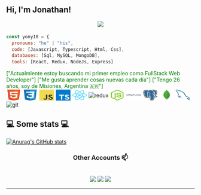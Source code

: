 <h2> Hi, I'm Jonathan! </h2>
<p align="center"><img width=50% src="https://wompampsupport.azureedge.net/fetchimage?siteId=7575&v=2&jpgQuality=100&width=700&url=https%3A%2F%2Fi.kym-cdn.com%2Fentries%2Ficons%2Ffacebook%2F000%2F021%2F807%2Fig9OoyenpxqdCQyABmOQBZDI0duHk2QZZmWg2Hxd4ro.jpg"></p>

```jsx
const yony18 = {
  pronouns: "he" | "his",
  code: [Javascript, Typescript, Html, Css],
  databases: [Sql, MySQL, MongoDB],
  tools: [React, Redux, NodeJs, Express]
  ```

 <div style="color: green">
  ["Actualmlente estoy buscando mi primer empleo como FullStack Web Developer"]
  ["Me gusta aprender cosas nuevas cada día"]
  ["Tengo 26 años, soy de Misiones, Argentina 🇦🇷"]
 </div>


<div style="display: inline_block, background_color: white" >
  <img align="center" alt="HTML" height="30" width="40" src="https://raw.githubusercontent.com/devicons/devicon/master/icons/html5/html5-original.svg">
  <img align="center" alt="CSS" height="30" width="40" src="https://raw.githubusercontent.com/devicons/devicon/master/icons/css3/css3-original.svg">
  <img align="center" alt="Js" height="30" width="40" src="https://github.com/devicons/devicon/blob/master/icons/javascript/javascript-original.svg">
  <img align="center" alt="TS" height="30" width="40" src="https://raw.githubusercontent.com/devicons/devicon/master/icons/typescript/typescript-plain.svg">
  <img align="center" alt="react" height="30" width="40" src="https://raw.githubusercontent.com/devicons/devicon/master/icons/react/react-original.svg">
  <img align="center" alt="redux" height="30" width="40" src="https://cdn.jsdelivr.net/gh/devicons/devicon/icons/redux/redux-original.svg">
  <img align="center" alt="node" height="30" width="40" src="https://github.com/devicons/devicon/blob/master/icons/nodejs/nodejs-original.svg">
  <img align="center" alt="express" height="30" width="40" src="https://github.com/devicons/devicon/blob/master/icons/express/express-original-wordmark.svg">
  <img align="center" alt="postgres" height="30" width="40" src="https://github.com/devicons/devicon/blob/master/icons/postgresql/postgresql-original.svg">
  <img align="center" alt="mongo" height="30" width="40" src="https://github.com/devicons/devicon/blob/master/icons/mongodb/mongodb-original.svg">
  <img align="center" alt="mysql" height="30" width="40" src="https://github.com/devicons/devicon/blob/master/icons/mysql/mysql-original.svg">
  <img align="center" alt="git" height="30" width="40"   src="https://cdn.jsdelivr.net/gh/devicons/devicon/icons/git/git-original.svg">
</div>

<h2>💻 Some stats 💻</h2>

[![Anurag's GitHub stats](https://github-readme-stats.vercel.app/api?username=YonY18&count_private=true&theme=dark)](https://github.com/anuraghazra/github-readme-stats)


<h3 align="center"> Other Accounts 📫 </h3>
<br />

<div align="center">  
<a href="https://www.linkedin.com/in/jonathan-pelinski-70817b211/"><img src="https://img.shields.io/badge/linkedin-%230077B5.svg?&style=for-the-badge&logo=linkedin&logoColor=white"/></a>
<a href="https://instagram.com/jona_pelinski"><img src="https://img.shields.io/badge/instagram-%23E4405F.svg?&style=for-the-badge&logo=instagram&logoColor=white"/></a>
<a href = "mailto:yonap80@gmail.com"><img src="https://img.shields.io/badge/-Gmail-%23333?style=for-the-badge&logo=gmail&logoColor=white" target="_blank"></a>



</div>

____
